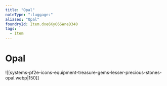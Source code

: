 ```yaml
---
title: "Opal"
noteType: ":luggage:"
aliases: "Opal"
foundryId: Item.dxe6KyO6SWneD340
tags:
  - Item
---
```


# Opal
![[systems-pf2e-icons-equipment-treasure-gems-lesser-precious-stones-opal.webp|150]]
